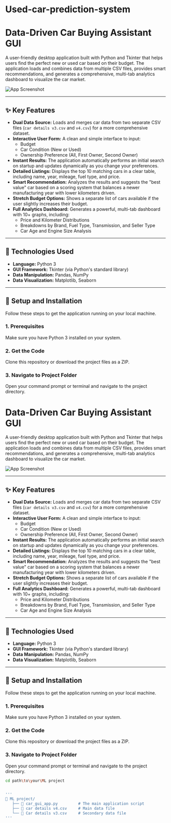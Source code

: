 ﻿# Used-car-prediction-system
# Data-Driven Car Buying Assistant GUI

A user-friendly desktop application built with Python and Tkinter that helps users find the perfect new or used car based on their budget. The application loads and combines data from multiple CSV files, provides smart recommendations, and generates a comprehensive, multi-tab analytics dashboard to visualize the car market.

![App Screenshot](screenshots/app_screenshot.png)

---

## ✨ Key Features

*   **Dual Data Source:** Loads and merges car data from two separate CSV files (`car details v3.csv` and `v4.csv`) for a more comprehensive dataset.
*   **Interactive User Form:** A clean and simple interface to input:
    *   Budget
    *   Car Condition (New or Used)
    *   Ownership Preference (All, First Owner, Second Owner)
*   **Instant Results:** The application automatically performs an initial search on startup and updates dynamically as you change your preferences.
*   **Detailed Listings:** Displays the top 10 matching cars in a clear table, including name, year, mileage, fuel type, and price.
*   **Smart Recommendation:** Analyzes the results and suggests the "best value" car based on a scoring system that balances a newer manufacturing year with lower kilometers driven.
*   **Stretch Budget Options:** Shows a separate list of cars available if the user slightly increases their budget.
*   **Full Analytics Dashboard:** Generates a powerful, multi-tab dashboard with 10+ graphs, including:
    *   Price and Kilometer Distributions
    *   Breakdowns by Brand, Fuel Type, Transmission, and Seller Type
    *   Car Age and Engine Size Analysis

---

## 🔧 Technologies Used

*   **Language:** Python 3
*   **GUI Framework:** Tkinter (via Python's standard library)
*   **Data Manipulation:** Pandas, NumPy
*   **Data Visualization:** Matplotlib, Seaborn

---

## 🚀 Setup and Installation

Follow these steps to get the application running on your local machine.

### 1. Prerequisites
Make sure you have Python 3 installed on your system.

### 2. Get the Code
Clone this repository or download the project files as a ZIP.

### 3. Navigate to Project Folder
Open your command prompt or terminal and navigate to the project directory.
# Data-Driven Car Buying Assistant GUI

A user-friendly desktop application built with Python and Tkinter that helps users find the perfect new or used car based on their budget. The application loads and combines data from multiple CSV files, provides smart recommendations, and generates a comprehensive, multi-tab analytics dashboard to visualize the car market.

![App Screenshot](screenshots/app_screenshot002.png)

---

## ✨ Key Features

*   **Dual Data Source:** Loads and merges car data from two separate CSV files (`car details v3.csv` and `v4.csv`) for a more comprehensive dataset.
*   **Interactive User Form:** A clean and simple interface to input:
    *   Budget
    *   Car Condition (New or Used)
    *   Ownership Preference (All, First Owner, Second Owner)
*   **Instant Results:** The application automatically performs an initial search on startup and updates dynamically as you change your preferences.
*   **Detailed Listings:** Displays the top 10 matching cars in a clear table, including name, year, mileage, fuel type, and price.
*   **Smart Recommendation:** Analyzes the results and suggests the "best value" car based on a scoring system that balances a newer manufacturing year with lower kilometers driven.
*   **Stretch Budget Options:** Shows a separate list of cars available if the user slightly increases their budget.
*   **Full Analytics Dashboard:** Generates a powerful, multi-tab dashboard with 10+ graphs, including:
    *   Price and Kilometer Distributions
    *   Breakdowns by Brand, Fuel Type, Transmission, and Seller Type
    *   Car Age and Engine Size Analysis

---

## 🔧 Technologies Used

*   **Language:** Python 3
*   **GUI Framework:** Tkinter (via Python's standard library)
*   **Data Manipulation:** Pandas, NumPy
*   **Data Visualization:** Matplotlib, Seaborn

---

## 🚀 Setup and Installation

Follow these steps to get the application running on your local machine.

### 1. Prerequisites
Make sure you have Python 3 installed on your system.

### 2. Get the Code
Clone this repository or download the project files as a ZIP.

### 3. Navigate to Project Folder
Open your command prompt or terminal and navigate to the project directory.
```bash
cd path\to\your\ML project


'''
📁 ML project/
   ├── 📄 car_gui_app.py         # The main application script
   ├── 📄 car details v4.csv     # Main data file
   └── 📄 Car details v3.csv     # Secondary data file
'''



